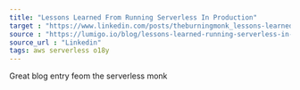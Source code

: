```yaml
---
title: "Lessons Learned From Running Serverless In Production"
target : "https://www.linkedin.com/posts/theburningmonk_lessons-learned-from-running-serverless-in-activity-6953437851476754432-IxlQ?utm_source=linkedin_share&utm_medium=android_app"
source : "https://lumigo.io/blog/lessons-learned-running-serverless-in-production/"
source_url : "Linkedin"
tags: aws serverless o18y
---
```


Great blog entry feom the serverless monk